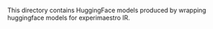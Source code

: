This directory contains HuggingFace models produced by wrapping huggingface models for experimaestro IR.
